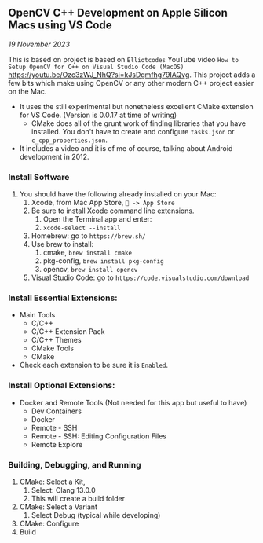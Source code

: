 ## OpenCV C++ Development on Apple Silicon Macs using VS Code ##
*19 November 2023*

This is based on project is based on `Elliotcodes` YouTube video `How to Setup OpenCV for C++ on Visual Studio Code (MacOS)` https://youtu.be/Ozc3zWJ_NhQ?si=kJsDgmfhg79IAQvg. This project adds a few bits which make using OpenCV or any other modern C++ project easier on the Mac.

* It uses the still experimental but nonetheless excellent CMake extension for VS Code. (Version is 0.0.17 at time of writing)
    * CMake does all of the grunt work of finding libraries that you have installed. You don't have to create and configure `tasks.json` or `c_cpp_properties.json`.
* It includes a video and it is of me of course, talking about Android development in 2012.

### Install Software ###

1. You should have the following already installed on your Mac:
    1. Xcode, from Mac App Store, ` -> App Store`
    1. Be sure to install Xcode command line extensions.
        1. Open the Terminal app and enter:
        1. `xcode-select --install`
    1. Homebrew: go to `https://brew.sh/`
    1. Use brew to install:
        1. cmake, `brew install cmake`
        1. pkg-config, `brew install pkg-config`
        1. opencv, `brew install opencv`
    1. Visual Studio Code: go to `https://code.visualstudio.com/download`

### Install Essential Extensions: ###

* Main Tools
    * C/C++
    * C/C++ Extension Pack
    * C/C++ Themes
    * CMake Tools
    * CMake
* Check each extension to be sure it is `Enabled`.

### Install Optional Extensions: ###

* Docker and Remote Tools (Not needed for this app but useful to have)
    * Dev Containers
    * Docker
    * Remote - SSH
    * Remote - SSH: Editing Configuration Files
    * Remote Explore

### Building, Debugging, and Running ###
1. CMake: Select a Kit,
    1. Select: Clang 13.0.0
    1. This will create a build folder
1. CMake: Select a Variant
    1. Select Debug (typical while developing)
1. CMake: Configure
1. Build 
